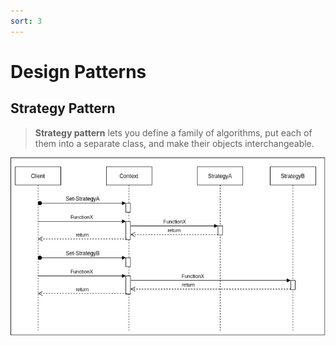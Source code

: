 ```yaml
---
sort: 3
---
```


# Design Patterns

## Strategy Pattern

> **Strategy pattern** lets you define a family of algorithms, put each of them into a separate class, and make their objects interchangeable.

![pattern-strategy](disign-pattern-strategy.jpg)